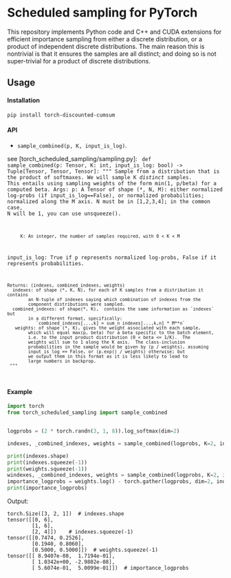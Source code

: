 
# Scheduled sampling for PyTorch


This repository implements Python code and C++ and CUDA extensions for efficient
importance sampling from either a discrete distribution, or a product of
independent discrete distributions.  The main reason this is nontrivial
is that it ensures the samples are all distinct; and doing so is not
super-trivial for a product of discrete distributions.



## Usage

#### Installation

```shell script
pip install torch-discounted-cumsum
```

#### API

- `sample_combined(p, K, input_is_log)`.

see [torch_scheduled_sampling/sampling.py]:
<code>
def sample_combined(p: Tensor, K: int, input_is_log: bool) -> Tuple[Tensor, Tensor, Tensor]:
    """
    Sample from a distribution that is the product of softmaxes.  We will sample
    K *distinct* samples.  This entails using sampling weights of the form min(1, p/beta)
    for a computed beta.
    Args:
         p: A Tensor of shape (*, N, M): either normalized log-probs (if input_is_log==False),
             or normalized probabilities; normalized along the M axis.
             N must be in [1,2,3,4]; in the common case, N will be 1, you can use unsqueeze().

         K: An integer, the number of samples required, with 0 < K < M
   input_is_log:  True if p represents normalized log-probs, False if it represents
             probabilities.

    Returns: (indexes, combined_indexes, weights)
      indexes: of shape (*, K, N), for each of K samples from a distribution it contains
            an N-tuple of indexes saying which combination of indexes from the
            component distributions were sampled.
      combined_indexes: of shape(*, K),  contains the same information as `indexes` but
            in a different format, specifically:
               `combined_indexes[...,k] = sum_n indexes[...,k,n] * M**n`
       weights: of shape (*, K), gives the weight associated with each sample,
            which will equal max(p, beta) for a beta specific to the batch element,
            i.e. to the input product distribution (0 < beta <= 1/K).  The
            weights will sum to 1 along the K axis.  The class-inclusion
            probabilities in the sample would be given by (p / weights), assuming
            input_is_log == False, or (p.exp() / weights) otherwise; but
            we output them in this format as it is less likely to lead to
            large numbers in backprop.
     """
</code>

#### Example

```python
import torch
from torch_scheduled_sampling import sample_combined


logprobs = (2 * torch.randn(3, 1, 8)).log_softmax(dim=2)

indexes, _combined_indexes, weights = sample_combined(logprobs, K=2, input_is_log=True)

print(indexes.shape)
print(indexes.squeeze(-1))
print(weights.squeeze(-1))
windexes, _combined_indexes, weights = sample_combined(logprobs, K=2, input_is_log=True)
importance_logprobs = weights.log() - torch.gather(logprobs, dim=2, index=indexes.transpose(1, 2)).squeeze(1)
print(importance_logprobs)
```

Output:
```
torch.Size([3, 2, 1])  # indexes.shape
tensor([[0, 6],
        [1, 6],
        [2, 4]])    # indexes.squeeze(-1)
tensor([[0.7474, 0.2526],
        [0.1940, 0.8060],
        [0.5000, 0.5000]])  # weights.squeeze(-1)
tensor([[ 8.9407e-08,  1.7194e-01],
        [ 1.0342e+00, -2.9802e-08],
        [ 5.6074e-01,  5.0099e-01]])  # importance_logprobs
```
